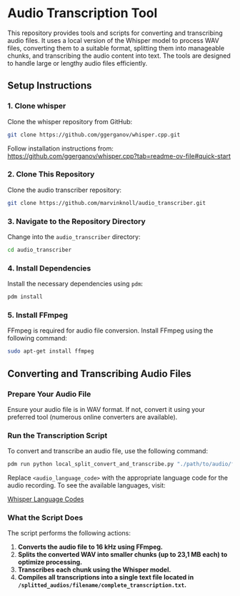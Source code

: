 # Audio Transcription Tool

This repository provides tools and scripts for converting and transcribing audio files. It uses a local version of the Whisper model to process WAV files, converting them to a suitable format, splitting them into manageable chunks, and transcribing the audio content into text. The tools are designed to handle large or lengthy audio files efficiently.

## Setup Instructions

### 1. Clone whisper

Clone the whisper repository from GitHub:

```bash
git clone https://github.com/ggerganov/whisper.cpp.git
```

Follow installation instructions from: https://github.com/ggerganov/whisper.cpp?tab=readme-ov-file#quick-start

### 2. Clone This Repository

Clone the audio transcriber repository:

```bash
git clone https://github.com/marvinknoll/audio_transcriber.git
```

### 3. Navigate to the Repository Directory

Change into the `audio_transcriber` directory:

```bash
cd audio_transcriber
```

### 4. Install Dependencies

Install the necessary dependencies using `pdm`:

```bash
pdm install
```

### 5. Install FFmpeg

FFmpeg is required for audio file conversion. Install FFmpeg using the following command:

```bash
sudo apt-get install ffmpeg

```

## Converting and Transcribing Audio Files

### Prepare Your Audio File

Ensure your audio file is in WAV format. If not, convert it using your preferred tool (numerous online converters are available).

### Run the Transcription Script

To convert and transcribe an audio file, use the following command:

```bash
pdm run python local_split_convert_and_transcribe.py "./path/to/audio/file.wav" -l <audio_language_code>
```

Replace `<audio_language_code>` with the appropriate language code for the audio recording. To see the available languages, visit:

[Whisper Language Codes](https://github.com/ggerganov/whisper.cpp.git)

### What the Script Does

The script performs the following actions:

1. **Converts the audio file to 16 kHz using FFmpeg.**
2. **Splits the converted WAV into smaller chunks (up to 23,1 MB each) to optimize processing.**
3. **Transcribes each chunk using the Whisper model.**
4. **Compiles all transcriptions into a single text file located in `/splitted_audios/filename/complete_transcription.txt`.**
